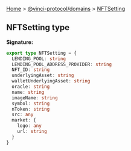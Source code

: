 [Home](./index.md) &gt; [@vinci-protocol/domains](./domains.md) &gt; [NFTSetting](./domains.nftsetting.md)

## NFTSetting type

<b>Signature:</b>

```typescript
export type NFTSetting = {
  LENDING_POOL: string
  LENDING_POOL_ADDRESS_PROVIDER: string
  NFT_ID: string
  underlyingAsset: string
  walletUnderlyingAsset: string
  oracle: string
  name: string
  imageName: string
  symbol: string
  nToken: string
  src: any
  market: {
    logo: any
    url: string
  }
}
```
